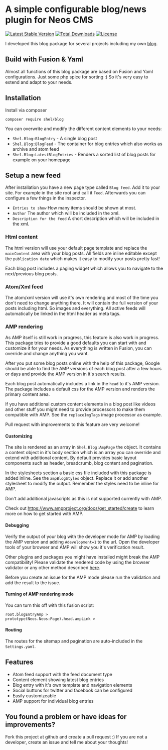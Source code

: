 # A simple configurable blog/news plugin for Neos CMS                                

[![Latest Stable Version](https://poser.pugx.org/shel/blog/v/stable)](https://packagist.org/packages/shel/blog)
[![Total Downloads](https://poser.pugx.org/shel/blog/downloads)](https://packagist.org/packages/shel/blog)
[![License](https://poser.pugx.org/shel/blog/license)](https://packagist.org/packages/shel/blog)

I developed this blog package for several projects including my own [blog](http://www.mind-the-seb.de).

## Build with Fusion & Yaml

Almost all functions of this blog package are based on Fusion and Yaml configurations. 
Just some php spice for sorting :)
So it's very easy to extend and adapt to your needs.

## Installation

Install via composer

`composer require shel/blog`

You can overwrite and modify the different content elements to your needs:

* `Shel.Blog:BlogEntry` - A single blog post
* `Shel.Blog:BlogFeed` - The container for blog entries which also works as archive and atom feed
* `Shel.Blog:LatestBlogEntries` - Renders a sorted list of blog posts for example on your homepage 

## Setup a new feed
 
After installation you have a new page type called `Blog feed`.
Add it to your site. For example in the site root and call it `Feed`.
Afterwards you can configure a few things in the inspector.

* `Entries to show` How many items should be shown at most.
* `Author` The author which will be included in the xml.
* `Description for the feed` A short description which will be included in the xml.

### Html content

The html version will use your default page template and replace the `mainContent` area with your blog posts.
All fields are inline editable except the `publication date` which makes it easy to modify your posts pretty fast!

Each blog post includes a paging widget which allows you to navigate to the next/previous blog posts.

### Atom/Xml feed 

The atom/xml version will use it's own rendering and most of the time you don't need to change anything there.
It will contain the full version of your posts including html. So images and everything.
All active feeds will automatically be linked in the html header as meta tags.

### AMP rendering

As AMP itself is still work in progress, this feature is also work in progress.
This package tries to provide a good defaults you can start with and customize it for your needs.
As everything is written in Fusion, you can override and change anything you want.

After you put some blog posts online with the help of this package, Google should be able to find the AMP 
versions of each blog post after a few hours or days and provide the AMP version in it's search results.

Each blog post automatically includes a link in the `head` to it's AMP version.
The package includes a default css for the AMP version and renders the primary content area.

If you have additional custom content elements in a blog post like videos and other stuff
you might need to provide processors to make them compatible with AMP. 
See the `replaceImgTags` image processor as example.

Pull request with improvements to this feature are very welcome!

#### Customizing

The site is rendered as an array in `Shel.Blog:AmpPage` the object.
It contains a content object in it's body section which is an array you can override and extend with additional content.
By default provides basic layout components such as header, breadcrumb, blog content and pagination.

In the stylesheets section a basic css file included with this package is added inline. See the `ampBlogStyles` object.
Replace it or add another stylesheet to modify the output. Remember the styles need to be inline for AMP.

Don't add additional javascripts as this is not supported currently with AMP.

Check out https://www.ampproject.org/docs/get_started/create to learn more on how to get started with AMP.

#### Debugging

Verify the output of your blog with the developer mode for AMP by loading the AMP version and 
adding `#development=1` to the url.
Open the developer tools of your browser and AMP will show you it's verification result.    

Other plugins and packages you might have installed might break the AMP compatibility!
Please validate the rendered code by using the browser validator or any other method 
described [here](https://www.ampproject.org/docs/fundamentals/validate).

Before you create an issue for the AMP mode please run the validation and add the result to the issue.

#### Turning of AMP rendering mode

You can turn this off with this fusion script:

    root.blogEntryAmp >
    prototype(Neos.Neos:Page).head.ampLink >

#### Routing

The routes for the sitemap and pagination are auto-included in the `Settings.yaml`.

## Features

* Atom feed support with the feed document type
* Content element showing latest blog entries
* Blog entry with it's own template and navigation elements
* Social buttons for twitter and facebook can be configured
* Easily customizeable
* AMP support for individual blog entries

## You found a problem or have ideas for improvements?

Fork this project at github and create a pull request :)
If you are not a developer, create an issue and tell me about your thoughts!
